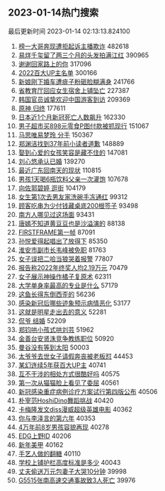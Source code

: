 ## 2023-01-14热门搜索 
最后更新时间 2023-01-14 02:13:13.824100 
1. [榜一大哥奔现遭拒起诉主播欺诈](https://s.weibo.com/weibo?q=%23%E6%A6%9C%E4%B8%80%E5%A4%A7%E5%93%A5%E5%A5%94%E7%8E%B0%E9%81%AD%E6%8B%92%E8%B5%B7%E8%AF%89%E4%B8%BB%E6%92%AD%E6%AC%BA%E8%AF%88%23&t=31&band_rank=1&Refer=top) 482618
1. [易烊千玺留了两三个月的头发拍满江红](https://s.weibo.com/weibo?q=%23%E6%98%93%E7%83%8A%E5%8D%83%E7%8E%BA%E7%95%99%E4%BA%86%E4%B8%A4%E4%B8%89%E4%B8%AA%E6%9C%88%E7%9A%84%E5%A4%B4%E5%8F%91%E6%8B%8D%E6%BB%A1%E6%B1%9F%E7%BA%A2%23&t=31&band_rank=2&Refer=top) 390965
1. [谢谢回家路上的你](https://s.weibo.com/weibo?q=%23%E8%B0%A2%E8%B0%A2%E5%9B%9E%E5%AE%B6%E8%B7%AF%E4%B8%8A%E7%9A%84%E4%BD%A0%23&t=31&band_rank=3&Refer=top) 317096
1. [2022百大UP主名单](https://s.weibo.com/weibo?q=%232022%E7%99%BE%E5%A4%A7UP%E4%B8%BB%E5%90%8D%E5%8D%95%23&t=31&band_rank=4&Refer=top) 300166
1. [新娘刚下婚车遭痱子粉砸脸糊满身](https://s.weibo.com/weibo?q=%23%E6%96%B0%E5%A8%98%E5%88%9A%E4%B8%8B%E5%A9%9A%E8%BD%A6%E9%81%AD%E7%97%B1%E5%AD%90%E7%B2%89%E7%A0%B8%E8%84%B8%E7%B3%8A%E6%BB%A1%E8%BA%AB%23&t=31&band_rank=5&Refer=top) 241766
1. [省教育厅回应女生宿舍上铺坠亡](https://s.weibo.com/weibo?q=%23%E7%9C%81%E6%95%99%E8%82%B2%E5%8E%85%E5%9B%9E%E5%BA%94%E5%A5%B3%E7%94%9F%E5%AE%BF%E8%88%8D%E4%B8%8A%E9%93%BA%E5%9D%A0%E4%BA%A1%23&t=31&band_rank=6&Refer=top) 227387
1. [韩国官员诚挚欢迎中国游客到访](https://s.weibo.com/weibo?q=%23%E9%9F%A9%E5%9B%BD%E5%AE%98%E5%91%98%E8%AF%9A%E6%8C%9A%E6%AC%A2%E8%BF%8E%E4%B8%AD%E5%9B%BD%E6%B8%B8%E5%AE%A2%E5%88%B0%E8%AE%BF%23&t=31&band_rank=7&Refer=top) 209369
1. [原神 归终](https://s.weibo.com/weibo?q=%E5%8E%9F%E7%A5%9E%20%E5%BD%92%E7%BB%88&t=31&band_rank=8&Refer=top) 177611
1. [日本近1个月新冠死亡人数飙升](https://s.weibo.com/weibo?q=%23%E6%97%A5%E6%9C%AC%E8%BF%911%E4%B8%AA%E6%9C%88%E6%96%B0%E5%86%A0%E6%AD%BB%E4%BA%A1%E4%BA%BA%E6%95%B0%E9%A3%99%E5%8D%87%23&t=31&band_rank=9&Refer=top) 162330
1. [男子超市买898元零食P图付款被抓现行](https://s.weibo.com/weibo?q=%23%E7%94%B7%E5%AD%90%E8%B6%85%E5%B8%82%E4%B9%B0898%E5%85%83%E9%9B%B6%E9%A3%9FP%E5%9B%BE%E4%BB%98%E6%AC%BE%E8%A2%AB%E6%8A%93%E7%8E%B0%E8%A1%8C%23&t=31&band_rank=10&Refer=top) 151067
1. [马思唯易梦玲 分手](https://s.weibo.com/weibo?q=%E9%A9%AC%E6%80%9D%E5%94%AF%E6%98%93%E6%A2%A6%E7%8E%B2%20%E5%88%86%E6%89%8B&t=31&band_rank=11&Refer=top) 150367
1. [郑渊洁找到37年前小读者道歉](https://s.weibo.com/weibo?q=%23%E9%83%91%E6%B8%8A%E6%B4%81%E6%89%BE%E5%88%B037%E5%B9%B4%E5%89%8D%E5%B0%8F%E8%AF%BB%E8%80%85%E9%81%93%E6%AD%89%23&t=31&band_rank=12&Refer=top) 148889
1. [娶到心爱的女孩笑容是藏不住的](https://s.weibo.com/weibo?q=%23%E5%A8%B6%E5%88%B0%E5%BF%83%E7%88%B1%E7%9A%84%E5%A5%B3%E5%AD%A9%E7%AC%91%E5%AE%B9%E6%98%AF%E8%97%8F%E4%B8%8D%E4%BD%8F%E7%9A%84%23&t=31&band_rank=13&Refer=top) 147081
1. [刘心悠承认已婚](https://s.weibo.com/weibo?q=%23%E5%88%98%E5%BF%83%E6%82%A0%E6%89%BF%E8%AE%A4%E5%B7%B2%E5%A9%9A%23&t=31&band_rank=14&Refer=top) 139270
1. [最近广东回南天的现状](https://s.weibo.com/weibo?q=%23%E6%9C%80%E8%BF%91%E5%B9%BF%E4%B8%9C%E5%9B%9E%E5%8D%97%E5%A4%A9%E7%9A%84%E7%8E%B0%E7%8A%B6%23&t=31&band_rank=15&Refer=top) 110815
1. [男孩1天喝6瓶饮料父亲一次灌饱](https://s.weibo.com/weibo?q=%23%E7%94%B7%E5%AD%A91%E5%A4%A9%E5%96%9D6%E7%93%B6%E9%A5%AE%E6%96%99%E7%88%B6%E4%BA%B2%E4%B8%80%E6%AC%A1%E7%81%8C%E9%A5%B1%23&t=31&band_rank=16&Refer=top) 107678
1. [向佐郭碧婷 逛街](https://s.weibo.com/weibo?q=%E5%90%91%E4%BD%90%E9%83%AD%E7%A2%A7%E5%A9%B7%20%E9%80%9B%E8%A1%97&t=31&band_rank=17&Refer=top) 104179
1. [女生第1次去男友家洗碗手冻通红](https://s.weibo.com/weibo?q=%23%E5%A5%B3%E7%94%9F%E7%AC%AC1%E6%AC%A1%E5%8E%BB%E7%94%B7%E5%8F%8B%E5%AE%B6%E6%B4%97%E7%A2%97%E6%89%8B%E5%86%BB%E9%80%9A%E7%BA%A2%23&t=31&band_rank=18&Refer=top) 99312
1. [顾客吃串为少付钱藏桌底200根签子](https://s.weibo.com/weibo?q=%23%E9%A1%BE%E5%AE%A2%E5%90%83%E4%B8%B2%E4%B8%BA%E5%B0%91%E4%BB%98%E9%92%B1%E8%97%8F%E6%A1%8C%E5%BA%95200%E6%A0%B9%E7%AD%BE%E5%AD%90%23&t=31&band_rank=19&Refer=top) 93498
1. [南方人哪见过这场面](https://s.weibo.com/weibo?q=%23%E5%8D%97%E6%96%B9%E4%BA%BA%E5%93%AA%E8%A7%81%E8%BF%87%E8%BF%99%E5%9C%BA%E9%9D%A2%23&t=31&band_rank=20&Refer=top) 93431
1. [唐嫣不知道黄豆豆也是沙溢演的](https://s.weibo.com/weibo?q=%23%E5%94%90%E5%AB%A3%E4%B8%8D%E7%9F%A5%E9%81%93%E9%BB%84%E8%B1%86%E8%B1%86%E4%B9%9F%E6%98%AF%E6%B2%99%E6%BA%A2%E6%BC%94%E7%9A%84%23&t=31&band_rank=21&Refer=top) 88138
1. [FIRSTFRAME第一帧](https://s.weibo.com/weibo?q=%23FIRSTFRAME%E7%AC%AC%E4%B8%80%E5%B8%A7%23&t=31&band_rank=22&Refer=top) 87091
1. [孙悦爱得起唱出了放得下](https://s.weibo.com/weibo?q=%23%E5%AD%99%E6%82%A6%E7%88%B1%E5%BE%97%E8%B5%B7%E5%94%B1%E5%87%BA%E4%BA%86%E6%94%BE%E5%BE%97%E4%B8%8B%23&t=31&band_rank=23&Refer=top) 85350
1. [淮安市副市长韦峰被免职](https://s.weibo.com/weibo?q=%23%E6%B7%AE%E5%AE%89%E5%B8%82%E5%89%AF%E5%B8%82%E9%95%BF%E9%9F%A6%E5%B3%B0%E8%A2%AB%E5%85%8D%E8%81%8C%23&t=31&band_rank=24&Refer=top) 81763
1. [女子误把二哈当狼哭着报警](https://s.weibo.com/weibo?q=%23%E5%A5%B3%E5%AD%90%E8%AF%AF%E6%8A%8A%E4%BA%8C%E5%93%88%E5%BD%93%E7%8B%BC%E5%93%AD%E7%9D%80%E6%8A%A5%E8%AD%A6%23&t=31&band_rank=25&Refer=top) 77807
1. [报告称2022年终奖人均2.19万元](https://s.weibo.com/weibo?q=%23%E6%8A%A5%E5%91%8A%E7%A7%B02022%E5%B9%B4%E7%BB%88%E5%A5%96%E4%BA%BA%E5%9D%872.19%E4%B8%87%E5%85%83%23&t=31&band_rank=26&Refer=top) 70479
1. [女子展示神操作橘子复原术](https://s.weibo.com/weibo?q=%23%E5%A5%B3%E5%AD%90%E5%B1%95%E7%A4%BA%E7%A5%9E%E6%93%8D%E4%BD%9C%E6%A9%98%E5%AD%90%E5%A4%8D%E5%8E%9F%E6%9C%AF%23&t=31&band_rank=27&Refer=top) 62311
1. [大学单身率最高的专业是什么](https://s.weibo.com/weibo?q=%23%E5%A4%A7%E5%AD%A6%E5%8D%95%E8%BA%AB%E7%8E%87%E6%9C%80%E9%AB%98%E7%9A%84%E4%B8%93%E4%B8%9A%E6%98%AF%E4%BB%80%E4%B9%88%23&t=31&band_rank=28&Refer=top) 57179
1. [这鱼长得东倒西歪的](https://s.weibo.com/weibo?q=%23%E8%BF%99%E9%B1%BC%E9%95%BF%E5%BE%97%E4%B8%9C%E5%80%92%E8%A5%BF%E6%AD%AA%E7%9A%84%23&t=31&band_rank=29&Refer=top) 56236
1. [感染新冠后哪些迹象预示病情恶化](https://s.weibo.com/weibo?q=%23%E6%84%9F%E6%9F%93%E6%96%B0%E5%86%A0%E5%90%8E%E5%93%AA%E4%BA%9B%E8%BF%B9%E8%B1%A1%E9%A2%84%E7%A4%BA%E7%97%85%E6%83%85%E6%81%B6%E5%8C%96%23&t=31&band_rank=30&Refer=top) 53177
1. [这就是明星走出去的意义](https://s.weibo.com/weibo?q=%23%E8%BF%99%E5%B0%B1%E6%98%AF%E6%98%8E%E6%98%9F%E8%B5%B0%E5%87%BA%E5%8E%BB%E7%9A%84%E6%84%8F%E4%B9%89%23&t=31&band_rank=31&Refer=top) 52281
1. [侃爷 结婚](https://s.weibo.com/weibo?q=%E4%BE%83%E7%88%B7%20%E7%BB%93%E5%A9%9A&t=31&band_rank=32&Refer=top) 52209
1. [郑钧哄小孩式哄刘芸](https://s.weibo.com/weibo?q=%23%E9%83%91%E9%92%A7%E5%93%84%E5%B0%8F%E5%AD%A9%E5%BC%8F%E5%93%84%E5%88%98%E8%8A%B8%23&t=31&band_rank=33&Refer=top) 51962
1. [金善台安贤洙竞争教练职位](https://s.weibo.com/weibo?q=%23%E9%87%91%E5%96%84%E5%8F%B0%E5%AE%89%E8%B4%A4%E6%B4%99%E7%AB%9E%E4%BA%89%E6%95%99%E7%BB%83%E8%81%8C%E4%BD%8D%23&t=31&band_rank=34&Refer=top) 50920
1. [曼谷没有等到太阳](https://s.weibo.com/weibo?q=%E6%9B%BC%E8%B0%B7%E6%B2%A1%E6%9C%89%E7%AD%89%E5%88%B0%E5%A4%AA%E9%98%B3&t=31&band_rank=35&Refer=top) 50003
1. [太爷爷去世女子请假奔丧被老板怼](https://s.weibo.com/weibo?q=%23%E5%A4%AA%E7%88%B7%E7%88%B7%E5%8E%BB%E4%B8%96%E5%A5%B3%E5%AD%90%E8%AF%B7%E5%81%87%E5%A5%94%E4%B8%A7%E8%A2%AB%E8%80%81%E6%9D%BF%E6%80%BC%23&t=31&band_rank=36&Refer=top) 44453
1. [某幻连续5年获百大UP主](https://s.weibo.com/weibo?q=%23%E6%9F%90%E5%B9%BB%E8%BF%9E%E7%BB%AD5%E5%B9%B4%E8%8E%B7%E7%99%BE%E5%A4%A7UP%E4%B8%BB%23&t=31&band_rank=37&Refer=top) 40741
1. [互不干涉的相处方式很酷好吗](https://s.weibo.com/weibo?q=%23%E4%BA%92%E4%B8%8D%E5%B9%B2%E6%B6%89%E7%9A%84%E7%9B%B8%E5%A4%84%E6%96%B9%E5%BC%8F%E5%BE%88%E9%85%B7%E5%A5%BD%E5%90%97%23&t=31&band_rank=38&Refer=top) 40575
1. [第一次从猫猫脸上看见了委屈](https://s.weibo.com/weibo?q=%23%E7%AC%AC%E4%B8%80%E6%AC%A1%E4%BB%8E%E7%8C%AB%E7%8C%AB%E8%84%B8%E4%B8%8A%E7%9C%8B%E8%A7%81%E4%BA%86%E5%A7%94%E5%B1%88%23&t=31&band_rank=39&Refer=top) 40561
1. [新冠感染重症病例诊疗方案试行第四版公布](https://s.weibo.com/weibo?q=%23%E6%96%B0%E5%86%A0%E6%84%9F%E6%9F%93%E9%87%8D%E7%97%87%E7%97%85%E4%BE%8B%E8%AF%8A%E7%96%97%E6%96%B9%E6%A1%88%E8%AF%95%E8%A1%8C%E7%AC%AC%E5%9B%9B%E7%89%88%E5%85%AC%E5%B8%83%23&t=31&band_rank=40&Refer=top) 40506
1. [朴宰范HoshiDino舞蹈挑战](https://s.weibo.com/weibo?q=%23%E6%9C%B4%E5%AE%B0%E8%8C%83HoshiDino%E8%88%9E%E8%B9%88%E6%8C%91%E6%88%98%23&t=31&band_rank=41&Refer=top) 40420
1. [卡梅隆发文diss漫威超级英雄电影](https://s.weibo.com/weibo?q=%23%E5%8D%A1%E6%A2%85%E9%9A%86%E5%8F%91%E6%96%87diss%E6%BC%AB%E5%A8%81%E8%B6%85%E7%BA%A7%E8%8B%B1%E9%9B%84%E7%94%B5%E5%BD%B1%23&t=31&band_rank=42&Refer=top) 40362
1. [你与李泽言的第六年](https://s.weibo.com/weibo?q=%23%E4%BD%A0%E4%B8%8E%E6%9D%8E%E6%B3%BD%E8%A8%80%E7%9A%84%E7%AC%AC%E5%85%AD%E5%B9%B4%23&t=31&band_rank=43&Refer=top) 40353
1. [4万年前8岁男孩容貌再现](https://s.weibo.com/weibo?q=%234%E4%B8%87%E5%B9%B4%E5%89%8D8%E5%B2%81%E7%94%B7%E5%AD%A9%E5%AE%B9%E8%B2%8C%E5%86%8D%E7%8E%B0%23&t=31&band_rank=44&Refer=top) 40278
1. [EDG上野ID](https://s.weibo.com/weibo?q=%23EDG%E4%B8%8A%E9%87%8EID%23&t=31&band_rank=45&Refer=top) 40206
1. [新年美甲](https://s.weibo.com/weibo?q=%23%E6%96%B0%E5%B9%B4%E7%BE%8E%E7%94%B2%23&t=31&band_rank=46&Refer=top) 40162
1. [手艺人做的翻糖](https://s.weibo.com/weibo?q=%E6%89%8B%E8%89%BA%E4%BA%BA%E5%81%9A%E7%9A%84%E7%BF%BB%E7%B3%96&t=31&band_rank=47&Refer=top) 40110
1. [学校上铺护栏高度标准是多少](https://s.weibo.com/weibo?q=%23%E5%AD%A6%E6%A0%A1%E4%B8%8A%E9%93%BA%E6%8A%A4%E6%A0%8F%E9%AB%98%E5%BA%A6%E6%A0%87%E5%87%86%E6%98%AF%E5%A4%9A%E5%B0%91%23&t=31&band_rank=48&Refer=top) 40043
1. [丈夫偷送万元包妻子大哭10分钟](https://s.weibo.com/weibo?q=%23%E4%B8%88%E5%A4%AB%E5%81%B7%E9%80%81%E4%B8%87%E5%85%83%E5%8C%85%E5%A6%BB%E5%AD%90%E5%A4%A7%E5%93%AD10%E5%88%86%E9%92%9F%23&t=31&band_rank=49&Refer=top) 39998
1. [G5515张南高速交通事故致3人死亡](https://s.weibo.com/weibo?q=G5515%E5%BC%A0%E5%8D%97%E9%AB%98%E9%80%9F%E4%BA%A4%E9%80%9A%E4%BA%8B%E6%95%85%E8%87%B43%E4%BA%BA%E6%AD%BB%E4%BA%A1&t=31&band_rank=50&Refer=top) 39976
